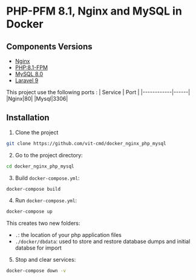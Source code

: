 # PHP-PFM 8.1, Nginx and MySQL in Docker

## Components Versions
- [Nginx](https://hub.docker.com/_/nginx)
- [PHP:8.1-FPM](https://hub.docker.com/_/php/tags?page=1&name=fpm)
- [MySQL 8.0](https://hub.docker.com/_/mysql)
- [Laravel 9](#)

This project use the following ports :
| Service     | Port |
|------------|------|
|Nginx|80|
|Mysql|3306|

## Installation
1. Clone the project
```sh
git clone https://github.com/vit-cmd/docker_nginx_php_mysql
```

2. Go to the project directory:
```sh
cd docker_nginx_php_mysql
```

3. Build `docker-compose.yml`:
```sh
docker-compose build
```

4. Run `docker-compose.yml`:
```sh
docker-compose up
```
This creates two new folders:
- `.`: the location of your php application files
- `./docker/dbdata`: used to store and restore database dumps and initial databse for import

5. Stop and clear services:
```sh
docker-compose down -v
```
